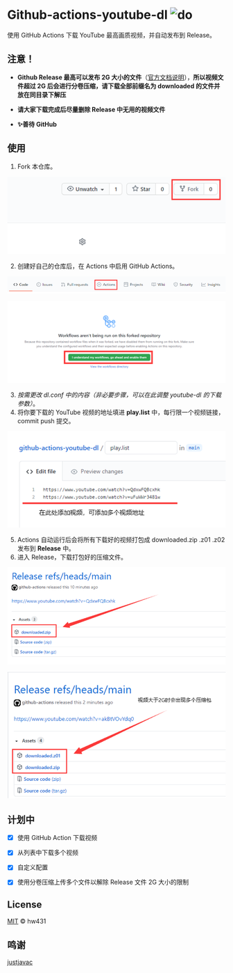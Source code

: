 # Github-actions-youtube-dl ![do](https://github.com/Heraldik/github-actions-youtube-dl/workflows/do/badge.svg)

使用 GitHub Actions 下载 YouTube 最高画质视频，并自动发布到 Release。


## 注意！

- **Github Release 最高可以发布 2G 大小的文件**（[官方文档说明](https://docs.github.com/cn/free-pro-team@latest/github/managing-large-files/distributing-large-binaries)），**所以视频文件超过 2G 后会进行分卷压缩，请下载全部前缀名为 downloaded 的文件并放在同目录下解压**

- **请大家下载完成后尽量删除 Release 中无用的视频文件**

- **✨善待 GitHub**

## 使用

1. Fork 本仓库。

![image-20201128114406344](README.assets/image-20201128114406345.png)

2. 创建好自己的仓库后，在 Actions 中启用 GitHub Actions。

![image-20201128114243884](README.assets/image-20201128114243884.png)

![image-20210227151337588](README.assets/image-20210227151337588.png)

3. *按需更改 dl.conf 中的内容（非必要步骤，可以在此调整 youtube-dl 的下载参数）*。
4. 将你要下载的 YouTube 视频的地址填进 **play.list** 中，每行限一个视频链接，commit push 提交。

![image-20210307231941399](README.assets/image-20210307231941399.png)

5. Actions 自动运行后会将所有下载好的视频打包成 downloaded.zip .z01 .z02 发布到 **Release** 中。
6. 进入 Release，下载打包好的压缩文件。

![image-20210307232152826](README.assets/image-20210307232152826.png)

![image-20210307234440331](README.assets/image-20210307234440331.png)


## 计划中

- [x] 使用 GitHub Action 下载视频
- [x] 从列表中下载多个视频
- [x] 自定义配置
- [x] 使用分卷压缩上传多个文件以解除 Release 文件 2G 大小的限制


## License

[MIT](https://github.com/Heraldik/github-actions-youtube-dl/blob/main/LICENSE) © hw431

## 鸣谢

[justjavac](https://github.com/justjavac/github-actions-youtube-dl)


